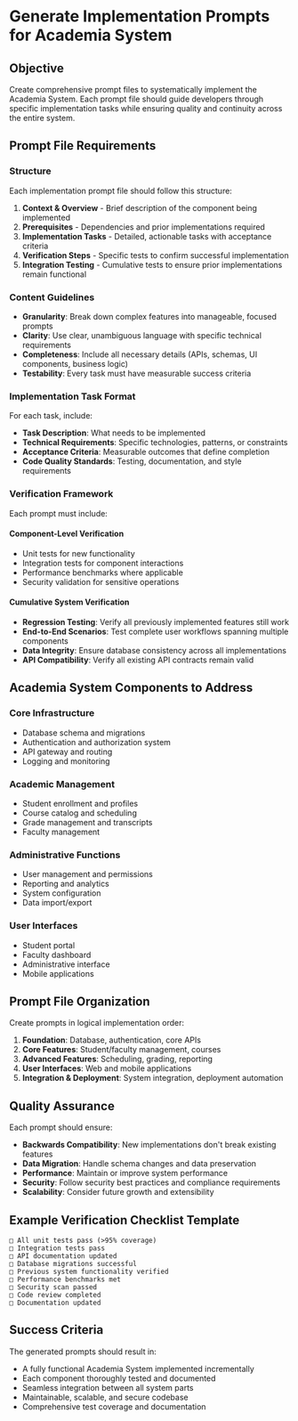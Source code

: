 # Generate Implementation Prompts for Academia System

## Objective
Create comprehensive prompt files to systematically implement the Academia System. Each prompt file should guide developers through specific implementation tasks while ensuring quality and continuity across the entire system.

## Prompt File Requirements

### Structure
Each implementation prompt file should follow this structure:
1. **Context & Overview** - Brief description of the component being implemented
2. **Prerequisites** - Dependencies and prior implementations required
3. **Implementation Tasks** - Detailed, actionable tasks with acceptance criteria
4. **Verification Steps** - Specific tests to confirm successful implementation
5. **Integration Testing** - Cumulative tests to ensure prior implementations remain functional

### Content Guidelines
- **Granularity**: Break down complex features into manageable, focused prompts
- **Clarity**: Use clear, unambiguous language with specific technical requirements
- **Completeness**: Include all necessary details (APIs, schemas, UI components, business logic)
- **Testability**: Every task must have measurable success criteria

### Implementation Task Format
For each task, include:
- **Task Description**: What needs to be implemented
- **Technical Requirements**: Specific technologies, patterns, or constraints
- **Acceptance Criteria**: Measurable outcomes that define completion
- **Code Quality Standards**: Testing, documentation, and style requirements

### Verification Framework
Each prompt must include:

#### Component-Level Verification
- Unit tests for new functionality
- Integration tests for component interactions
- Performance benchmarks where applicable
- Security validation for sensitive operations

#### Cumulative System Verification
- **Regression Testing**: Verify all previously implemented features still work
- **End-to-End Scenarios**: Test complete user workflows spanning multiple components
- **Data Integrity**: Ensure database consistency across all implementations
- **API Compatibility**: Verify all existing API contracts remain valid

## Academia System Components to Address

### Core Infrastructure
- Database schema and migrations
- Authentication and authorization system
- API gateway and routing
- Logging and monitoring

### Academic Management
- Student enrollment and profiles
- Course catalog and scheduling
- Grade management and transcripts
- Faculty management

### Administrative Functions
- User management and permissions
- Reporting and analytics
- System configuration
- Data import/export

### User Interfaces
- Student portal
- Faculty dashboard
- Administrative interface
- Mobile applications

## Prompt File Organization
Create prompts in logical implementation order:
1. **Foundation**: Database, authentication, core APIs
2. **Core Features**: Student/faculty management, courses
3. **Advanced Features**: Scheduling, grading, reporting
4. **User Interfaces**: Web and mobile applications
5. **Integration & Deployment**: System integration, deployment automation

## Quality Assurance
Each prompt should ensure:
- **Backwards Compatibility**: New implementations don't break existing features
- **Data Migration**: Handle schema changes and data preservation
- **Performance**: Maintain or improve system performance
- **Security**: Follow security best practices and compliance requirements
- **Scalability**: Consider future growth and extensibility

## Example Verification Checklist Template
```
□ All unit tests pass (>95% coverage)
□ Integration tests pass
□ API documentation updated
□ Database migrations successful
□ Previous system functionality verified
□ Performance benchmarks met
□ Security scan passed
□ Code review completed
□ Documentation updated
```

## Success Criteria
The generated prompts should result in:
- A fully functional Academia System implemented incrementally
- Each component thoroughly tested and documented
- Seamless integration between all system parts
- Maintainable, scalable, and secure codebase
- Comprehensive test coverage and documentation